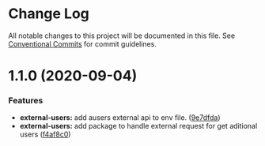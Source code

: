 # Change Log

All notable changes to this project will be documented in this file.
See [Conventional Commits](https://conventionalcommits.org) for commit guidelines.

# 1.1.0 (2020-09-04)


### Features

* **external-users:** add ausers external api to env file. ([9e7dfda](https://github.com/JosemaPereira/user-api/commit/9e7dfda1b6fd3a58b19312c590b317ba4f3405f7))
* **external-users:** add package to handle external request for get aditional users ([f4af8c0](https://github.com/JosemaPereira/user-api/commit/f4af8c0442fc37fba0b4e06f6161a46f3f23c96d))
